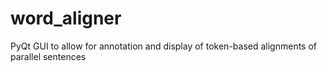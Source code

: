 word_aligner
============

PyQt GUI to allow for annotation and display of token-based alignments of parallel sentences
